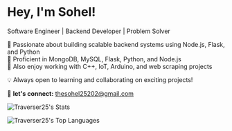 # Hey, I'm Sohel!  
Software Engineer | Backend Developer | Problem Solver

🔹 Passionate about building scalable backend systems using Node.js, Flask, and Python  
🔹 Proficient in MongoDB, MySQL, Flask, Python, and Node.js  
🔹 Also enjoy working with C++, IoT, Arduino, and web scraping projects




💡 Always open to learning and collaborating on exciting projects!  

📌 **let's connect:** thesohel25202@gmail.com

![Traverser25's Stats](https://github-readme-stats.vercel.app/api?username=Traverser25&theme=tokyonight&show_icons=true&hide_border=true&count_private=true)

![Traverser25's Top Languages](https://github-readme-stats.vercel.app/api/top-langs/?username=Traverser25&theme=tokyonight&show_icons=true&hide_border=true&layout=compact)
